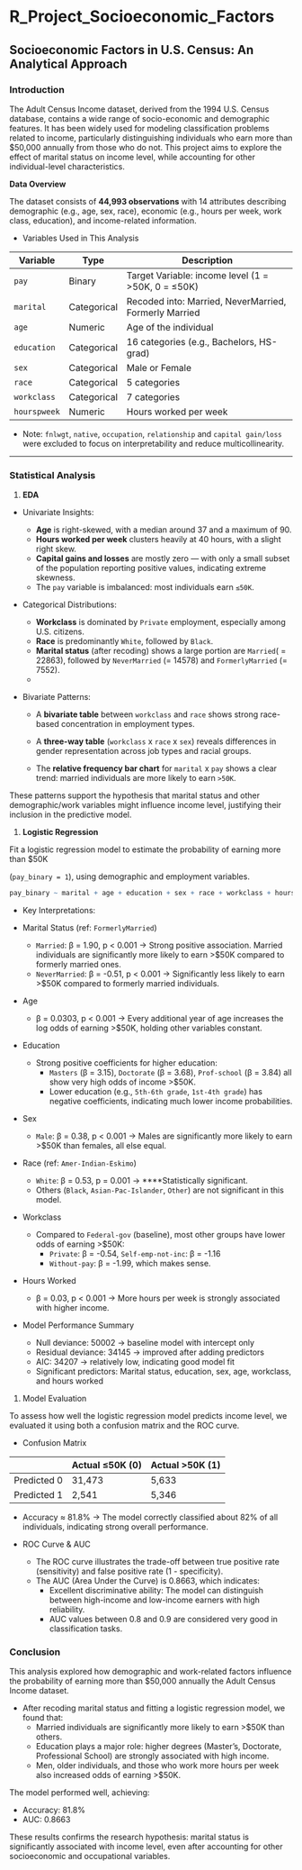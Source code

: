 # R_Project_Socioeconomic_Factors

## Socioeconomic Factors in U.S. Census: An Analytical Approach

### Introduction

The Adult Census Income dataset, derived from the 1994 U.S. Census database, contains a wide range of socio-economic and demographic features. It has been widely used for modeling classification problems related to income, particularly distinguishing individuals who earn more than $50,000 annually from those who do not. This project aims to explore the effect of marital status on income level, while accounting for other individual-level characteristics. 

**Data Overview**

The dataset consists of **44,993 observations** with 14 attributes describing demographic (e.g., age, sex, race), economic (e.g., hours per week, work class, education), and income-related information.

- Variables Used in This Analysis

| Variable      | Type        | Description                                            |
|---------------|-------------|--------------------------------------------------------|
| `pay`         | Binary      | Target Variable: income level   (1 = >50K, 0 = ≤50K)   |
| `marital`     | Categorical | Recoded into: Married, NeverMarried, Formerly Married  |
| `age`         | Numeric     | Age of the individual                                  |
| `education`   | Categorical | 16 categories (e.g., Bachelors, HS-grad)               |
| `sex`         | Categorical | Male or Female                                         |
| `race`        | Categorical | 5 categories                                           |
| `workclass`   | Categorical | 7 categories                                           |
| `hourspweek`  | Numeric     | Hours worked per week                                  |

- Note: `fnlwgt`, `native`, `occupation`, `relationship` and `capital gain/loss` were excluded to focus on interpretability and reduce multicollinearity.

---

### Statistical Analysis

1. **EDA**
- Univariate Insights:
    - **Age** is right-skewed, with a median around 37 and a maximum of 90.
    - **Hours worked per week** clusters heavily at 40 hours, with a slight right skew.
    - **Capital gains and losses** are mostly zero — with only a small subset of the population reporting positive values, indicating extreme skewness.
    - The `pay` variable is imbalanced: most individuals earn `≤50K`.

- Categorical Distributions: 
    - **Workclass** is dominated by `Private` employment, especially among U.S. citizens.
    - **Race** is predominantly `White`, followed by `Black`.
    - **Marital status** (after recoding) shows a large portion are `Married`( = 22863), followed by `NeverMarried` (= 14578) and `FormerlyMarried` (= 7552).
    - 
- Bivariate Patterns:
    - A **bivariate table** between `workclass` and `race` shows strong race-based concentration in employment types.
    - A **three-way table** (`workclass` x `race` x `sex`) reveals differences in gender representation across job types and racial groups.
    
    - The **relative frequency bar chart** for `marital` x `pay` shows a clear trend: married individuals are more likely to earn `>50K`.
    
These patterns support the hypothesis that marital status and other demographic/work variables might influence income level, justifying their inclusion in the predictive model. 

1. **Logistic Regression**

Fit a logistic regression model to estimate the probability of earning more than $50K 

(`pay_binary = 1`), using demographic and employment variables.

```r
pay_binary ~ marital + age + education + sex + race + workclass + hourspweek
```

- Key Interpretations:
- Marital Status (ref: `FormerlyMarried`)
    - `Married`: β = 1.90, p < 0.001 → Strong positive association. Married individuals are significantly more likely to earn >$50K compared to formerly married ones.
    - `NeverMarried`: β = -0.51, p < 0.001 → Significantly less likely to earn >$50K compared to formerly married individuals.
- Age
    - β = 0.0303, p < 0.001 → Every additional year of age increases the log odds of earning >$50K, holding other variables constant.
- Education
    - Strong positive coefficients for higher education:
        - `Masters` (β = 3.15), `Doctorate` (β = 3.68), `Prof-school` (β = 3.84) all show very high odds of income >$50K.
        - Lower education (e.g., `5th-6th grade`, `1st-4th grade`) has negative coefficients, indicating much lower income probabilities.
- Sex
    - `Male`: β = 0.38, p < 0.001 → Males are significantly more likely to earn >$50K than females, all else equal.
- Race (ref: `Amer-Indian-Eskimo`)
    - `White`: β = 0.53, p = 0.001 → ****Statistically significant.
    - Others (`Black`, `Asian-Pac-Islander`, `Other`) are not significant in this model.
- Workclass
    - Compared to `Federal-gov` (baseline), most other groups have lower odds of earning >$50K:
        - `Private`: β = -0.54, `Self-emp-not-inc`: β = -1.16
        - `Without-pay`: β = -1.99, which makes sense.
- Hours Worked
    - β = 0.03, p < 0.001 → More hours per week is strongly associated with higher income.

- Model Performance Summary
    - Null deviance: 50002 → baseline model with intercept only
    - Residual deviance: 34145 → improved after adding predictors
    - AIC: 34207 → relatively low, indicating good model fit
    - Significant predictors: Marital status, education, sex, age, workclass, and hours worked

1. Model Evaluation

To assess how well the logistic regression model predicts income level, we evaluated it using both a confusion matrix and the ROC curve.

- Confusion Matrix

|             | Actual ≤50K (0) | Actual >50K (1) |
|-------------|-----------------|-----------------|
| Predicted 0 | 31,473          | 5,633           |
| Predicted 1 | 2,541           | 5,346           |
- Accuracy ≈ 81.8% → The model correctly classified about 82% of all individuals, indicating strong overall performance.

- ROC Curve & AUC
    
    - The ROC curve illustrates the trade-off between true positive rate (sensitivity) and false positive rate (1 - specificity).
    - The AUC (Area Under the Curve) is 0.8663, which indicates:
        - Excellent discriminative ability: The model can distinguish between high-income and low-income earners with high reliability.
        - AUC values between 0.8 and 0.9 are considered very good in classification tasks.

### Conclusion

This analysis explored how demographic and work-related factors influence the probability of earning more than $50,000 annually the Adult Census Income dataset.

- After recoding marital status and fitting a logistic regression model, we found that:
    - Married individuals are significantly more likely to earn >$50K than others.
    - Education plays a major role: higher degrees (Master’s, Doctorate, Professional School) are strongly associated with high income.
    - Men, older individuals, and those who work more hours per week also increased odds of earning >$50K.

The model performed well, achieving:

- Accuracy: 81.8%
- AUC: 0.8663

These results confirms the research hypothesis: marital status is significantly associated with income level, even after accounting for other socioeconomic and occupational variables.
